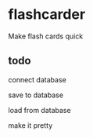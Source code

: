 # flashcarder
Make flash cards quick
 
## todo
connect database

save to database

load from database

make it pretty
